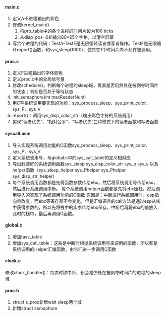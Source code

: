 #### main.c

1. 定义A-E进程输出的彩色
2. 修改kernel_main()
   1. 将pro_table中的各个进程的时间片设为100 ticks
   2. 从disp_pos=0处输出80\*25个空格，以清空屏幕
3. 写六个进程的代码：TestA-TestE是无限循环读者或写者操作。TestF是无限循环report()函数，和sys_sleep(1000)，使其在1个时间片内不允许被调用。

#### proc.c

1. 定义F进程输出的字体颜色
2. 定义proc.c中的全局信号量
3. 修改schedule()，判断每个进程的sleep域，看其是否仍然处在被剥夺时间片的状态；判断是否处于等待状态
4. init_semaphore(int maxReaderNum)
5. 用C写系统调用要实现的功能：sys_process_sleep、sys_print_color、sys_P、sys_V
6. report()：调用sys_disp_color_str（输出彩色字符的系统调用）
7. 实现“读者优先”、“相对公平”、“写者优先”三种模式下的读者函数和写者函数

#### syscall.asm

1. 导入实现系统调用功能的C函数sys_process_sleep、sys_print_color、sys_P、sys_V
2. 定义系统调用号，与global.c中的sys_call_table的定义相对应
3. 导出封装好的系统调用函数sys_sleep   sys_disp_color_str    sys_p    sys_v 以及helper函数（sys_sleep_helper  sys_Phelper   sys_Phelper   sys_disp_str_helper）
4. 每个系统调用函数都是先将函数参数传给ebx，然后将系统调用号传给eax，然后进行系统调用中断。
   每个系统调用helper函数都是先将ebx压栈，然后调用导入的实现了系统调用功能的C函数
   原因是：中断进行系统调用时，esp指向会改变，而ebx等寄存器不会变化，但是汇编语言的call方法是通过esp从栈中获得参数的，所以先将栈中的实参传给ebx保存，中断后再将ebx的值放入此时的栈中，最后再调用C函数。

#### global.c

1. 增加task_table
2. 增加sys_call_table：这些是中断时根据系统调用号来调用的函数，所以都是系统调用的Helper汇编函数，由它们进一步调用C函数

#### clock.c

修改clock_handler()：每次时钟中断，都会减少处在被剥夺时间片的进程的sleep域

#### proc.h

1. struct s_proc新增wait sleep两个域
2. 新增struct semaphore